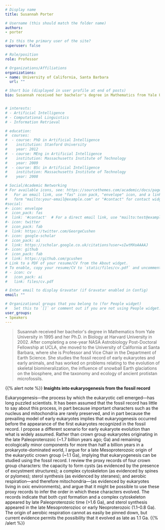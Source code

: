 ```yaml
---
# Display name
title: Susannah Porter

# Username (this should match the folder name)
authors:
- porter

# Is this the primary user of the site?
superuser: false

# Role/position
role: Professor

# Organizations/Affiliations
organizations:
- name: University of California, Santa Barbara
  url: ""

# Short bio (displayed in user profile at end of posts)
bio: Susannah received her bachelor's degree in Mathematics from Yale University in 1995 and her Ph.D. in Biology at Harvard University in 2002. After completing a one-year NASA Astrobiology Post-Doctoral Fellowship at UCLA, she moved to the University of California at Santa Barbara, where she is Professor and Vice Chair in the Department of Earth Science. She studies the fossil record of early eukaryotes and early animals, and has worked on problems relating to the evolution of skeletal biomineralization, the influence of snowball Earth glaciations on the biosphere, and the taxonomy and ecology of ancient protistan microfossils.


# interests:
# - Artificial Intelligence
# - Computational Linguistics
# - Information Retrieval

# education:
#  courses:
#  - course: PhD in Artificial Intelligence
#    institution: Stanford University
#    year: 2012
#  - course: MEng in Artificial Intelligence
#    institution: Massachusetts Institute of Technology
#    year: 2009
#  - course: BSc in Artificial Intelligence
#    institution: Massachusetts Institute of Technology
#    year: 2008

# Social/Academic Networking
# For available icons, see: https://sourcethemes.com/academic/docs/page-builder/#icons
#   For an email link, use "fas" icon pack, "envelope" icon, and a link in the
#   form "mailto:your-email@example.com" or "#contact" for contact widget.
#social:
#- icon: envelope
#  icon_pack: fas
#  link: '#contact'  # For a direct email link, use "mailto:test@example.org".
#- icon: twitter
#  icon_pack: fab
#  link: https://twitter.com/GeorgeCushen
#- icon: google-scholar
#  icon_pack: ai
#  link: https://scholar.google.co.uk/citations?user=sIwtMXoAAAAJ
#- icon: github
#  icon_pack: fab
#  link: https://github.com/gcushen
# Link to a PDF of your resume/CV from the About widget.
# To enable, copy your resume/CV to `static/files/cv.pdf` and uncomment the lines below.
# - icon: cv
#   icon_pack: ai
#   link: files/cv.pdf

# Enter email to display Gravatar (if Gravatar enabled in Config)
email: ""

# Organizational groups that you belong to (for People widget)
#   Set this to `[]` or comment out if you are not using People widget.
user_groups:
- Speakers
---
```


> Susannah received her bachelor's degree in Mathematics from Yale University in 1995 and her Ph.D. in Biology at Harvard University in 2002. After completing a one-year NASA Astrobiology Post-Doctoral Fellowship at UCLA, she moved to the University of California at Santa Barbara, where she is Professor and Vice Chair in the Department of Earth Science. She studies the fossil record of early eukaryotes and early animals, and has worked on problems relating to the evolution of skeletal biomineralization, the influence of snowball Earth glaciations on the biosphere, and the taxonomy and ecology of ancient protistan microfossils.

{{% alert note %}}
**Insights into eukaryogenesis from the fossil record**

Eukaryogenesis—the process by which the eukaryotic cell emerged—has long puzzled scientists. It has been assumed that the fossil record has little to say about this process, in part because important characters such as the nucleus and mitochondria are rarely preserved, and in part because the prevailing model of early eukaryotes implies that eukaryogenesis occurred before the appearance of the first eukaryotes recognized in the fossil record. I propose a different scenario for early eukaryote evolution than what is widely assumed. Rather than crown group eukaryotes originating in the late Paleoproterozoic (~1.7 billion years ago; Ga) and remaining ecologically minor components for more than half a billion years in a prokaryote-dominated world, I argue for a late Mesoproterozoic origin of the eukaryotic crown group (~1.1 Ga), implying that eukaryogenesis can be studied using the fossil record. I review the proxy records of four crown group characters: the capacity to form cysts (as evidenced by the presence of excystment structures); a complex cytoskeleton (as evidenced by spines or pylomes); sterol synthesis (as evidenced by steranes); and aerobic respiration—and therefore mitochondria—(as evidenced by eukaryotes living in oxic environments), and argue that it might be possible to use these proxy records to infer the order in which these characters evolved. The records indicate that both cyst formation and a complex cytoskeleton appeared by late Paleoproterozoic time (>1.6 Ga), and sterol synthesis appeared in the late Mesoproterozioc or early Neoproterozoic (1.1–0.8 Ga). The origin of aerobic respiration cannot as easily be pinned down, but current evidence permits the possibility that it evolved as late as 1.1 Ga.
{{% /alert %}}

